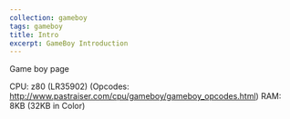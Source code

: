 ```yaml
---
collection: gameboy
tags: gameboy
title: Intro
excerpt: GameBoy Introduction
---
```

Game boy page

CPU: z80 (LR35902) (Opcodes: http://www.pastraiser.com/cpu/gameboy/gameboy_opcodes.html)
RAM: 8KB (32KB in Color)
